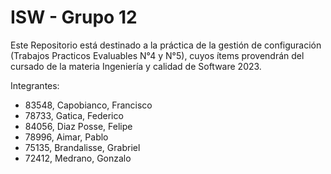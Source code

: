 # ISW - Grupo 12

Este Repositorio está destinado a la práctica de la gestión de configuración (Trabajos Practicos Evaluables N°4 y N°5), cuyos ítems provendrán del cursado de la materia Ingeniería y calidad de Software 2023.

Integrantes:
- 83548,	Capobianco, Francisco
- 78733,	Gatica, Federico	
- 84056,	Diaz Posse, Felipe
- 78996,	Aimar, Pablo
- 75135,	Brandalisse, Grabriel
- 72412,	Medrano, Gonzalo
